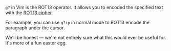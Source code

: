 `g?` in Vim is the ROT13 operator. It allows you to encoded the specified text with the [ROT13 cipher](https://en.wikipedia.org/wiki/ROT13).

For example, you can use `g?ip` in normal mode to ROT13 encode the paragraph under the cursor.

We'll be honest — we're not entirely sure what this would ever be useful for. It's more of a fun easter egg.
